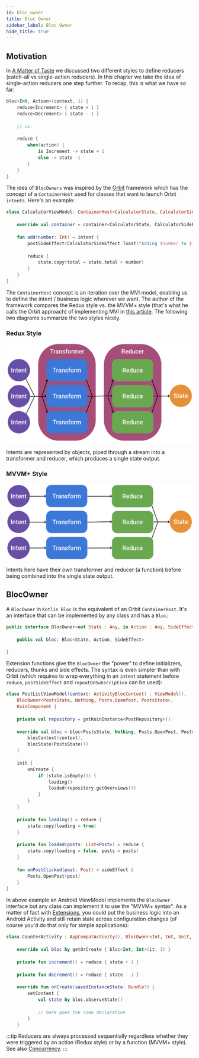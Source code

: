 ```yaml
---
id: bloc_owner
title: Bloc Owner
sidebar_label: Bloc Owner
hide_title: true
---
```


## Motivation

In [A Matter of Taste](../bloc/reducer#a-matter-of-taste) we discussed two different styles to define reducers (catch-all vs single-action reducers). In this chapter we take the idea of single-action reducers one step further. To recap, this is what we have so far:

```kotlin
bloc<Int, Action>(context, 1) {
    reduce<Increment> { state + 1 }
    reduce<Decrement> { state - 1 }

    // vs.
    
    reduce {
        when(action) {
            is Increment -> state + 1
            else -> state -1
        }
    }
}
```

The idea of `BlocOwners` was inspired by the [Orbit](https://orbit-mvi.org/) framework which has the concept of a `ContainerHost` used for classes that want to launch Orbit `intents`. Here's an example:

```kotlin
class CalculatorViewModel: ContainerHost<CalculatorState, CalculatorSideEffect>, ViewModel() {

    override val container = container<CalculatorState, CalculatorSideEffect>(CalculatorState())

    fun add(number: Int) = intent {
        postSideEffect(CalculatorSideEffect.Toast("Adding $number to ${state.total}!"))

        reduce {
            state.copy(total = state.total + number)
        }
    }
}
```

The `ContainerHost` concept is an iteration over the MVI model, enabling us to define the intent / business logic wherever we want. The author of the framework compares the Redux style vs. the MVVM+ style (that's what he calls the Orbit approach) of implementing MVI in [this article](https://appmattus.medium.com/top-android-mvi-libraries-in-2021-de1afe890f27). The following two diagrams summarize the two styles nicely.

### Redux Style
![Reducer Redux Style](../../../static/img/reducer_redux_style.png)

Intents are represented by objects, piped through a stream into a transformer and reducer, which produces a single state output.


### MVVM+ Style
![Reducer MVVM+ Style](../../../static/img/reducer_mvvm_style.png)

Intents here have their own transformer and reducer (a function) before being combined into the single state output.

## BlocOwner

A `BlocOwner` in `Kotlin Bloc` is the equivalent of an Orbit `ContainerHost`. It's an interface that can be implemented by any class and has a `Bloc`:

```kotlin
public interface BlocOwner<out State : Any, in Action : Any, SideEffect : Any, Proposal : Any> {

    public val bloc: Bloc<State, Action, SideEffect>

}
```

Extension functions give the `BlocOwner` the "power" to define initializers, reducers, thunks and side effects. The syntax is even simpler than with Orbit (which requires to wrap everything in an `intent` statement before `reduce`, `postSideEffect` and `repeatOnSubscription` can be used):

```kotlin
class PostListViewModel(context: ActivityBlocContext) : ViewModel(),
    BlocOwner<PostsState, Nothing, Posts.OpenPost, PostsState>,
    KoinComponent {

    private val repository = getKoinInstance<PostRepository>()

    override val bloc = bloc<PostsState, Nothing, Posts.OpenPost, PostsState>(
        blocContext(context),
        blocState(PostsState())
    )

    init {
        onCreate {
            if (state.isEmpty()) {
                loading()
                loaded(repository.getOverviews())
            }
        }
    }

    private fun loading() = reduce {
        state.copy(loading = true)
    }

    private fun loaded(posts: List<Post>) = reduce {
        state.copy(loading = false, posts = posts)
    }

    fun onPostClicked(post: Post) = sideEffect {
        Posts.OpenPost(post)
    }
}
```

In above example an Android ViewModel implements the `BlocOwner` interface but any class can implement it to use the "MVVM+ syntax". As a matter of fact with [Extensions](../../extensions/overview), you could put the business logic into an Android Activity and still retain state across configuration changes (of course you'd do that only for simple applications):

```kotlin
class CounterActivity : AppCompatActivity(), BlocOwner<Int, Int, Unit, Int> {

    override val bloc by getOrCreate { bloc<Int, Int>(it, 1) }

    private fun increment() = reduce { state + 1 }
    
    private fun decrement() = reduce { state - 1 }

    override fun onCreate(savedInstanceState: Bundle?) {
        setContent {
            val state by bloc.observeState()            
            
            // here goes the view declaration
        }
    }
```

:::tip
Reducers are always processed sequentially regardless whether they were triggered by an action (Redux style) or by a function (MVVM+ style). See also [Concurrency](../bloc/reducer.md#concurrency).
:::
